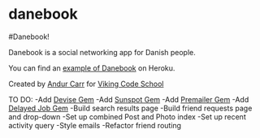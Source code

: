 danebook
========

#Danebook!

Danebook is a social networking app for Danish people.

You can find an [example of Danebook](https://danishbook.herokuapp.com/) on Heroku.

Created by [Andur Carr](https://github.com/LaMarseillaise) for [Viking Code School](http://vikingcodeschool.com)

TO DO:
-Add [Devise Gem](https://github.com/plataformatec/devise)
-Add [Sunspot Gem](https://github.com/sunspot/sunspot)
-Add [Premailer Gem](https://github.com/fphilipe/premailer-rails)
-Add [Delayed Job Gem](https://github.com/collectiveidea/delayed_job)
-Build search results page
-Build friend requests page and drop-down
-Set up combined Post and Photo index
-Set up recent activity query
-Style emails
-Refactor friend routing
